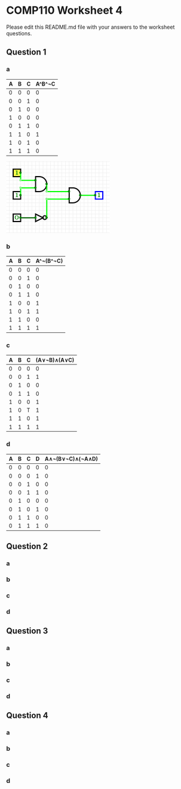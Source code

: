 # COMP110 Worksheet 4

Please edit this README.md file with your answers to the worksheet questions.

## Question 1

### a
| A | B | C | A^B^¬C |
|---|---|---|--------|
| 0 | 0 | 0 | 0      |
| 0 | 0 | 1 | 0      |
| 0 | 1 | 0 | 0      |
| 1 | 0 | 0 | 0      |
| 0 | 1 | 1 | 0      |
| 1 | 1 | 0 | 1      |
| 1 | 0 | 1 | 0      |
| 1 | 1 | 1 | 0      |

![LogicCircuitA](LogicCircuitA.PNG)

### b
| A | B | C | A^¬(B^¬C) |
|---|---|---|-----------|
| 0 | 0 | 0 | 0         |
| 0 | 0 | 1 | 0         |
| 0 | 1 | 0 | 0         |
| 0 | 1 | 1 | 0         |
| 1 | 0 | 0 | 1         |
| 1 | 0 | 1 | 1         |
| 1 | 1 | 0 | 0         |
| 1 | 1 | 1 | 1         |

### c
| A | B | C | (A∨¬B)∧(A∨C) |
|---|---|---|--------------|
| 0 | 0 | 0 | 0            |
| 0 | 0 | 1 | 1            |
| 0 | 1 | 0 | 0            |
| 0 | 1 | 1 | 0            |
| 1 | 0 | 0 | 1            |
| 1 | 0 | T | 1            |
| 1 | 1 | 0 | 1            |
| 1 | 1 | 1 | 1            |

### d
| A | B | C | D | A∧¬(B∨¬C)∧(¬A∧D) |
|---|---|---|---|------------------|
| 0 | 0 | 0 | 0 | 0                |
| 0 | 0 | 0 | 1 | 0                |
| 0 | 0 | 1 | 0 | 0                |
| 0 | 0 | 1 | 1 | 0                |
| 0 | 1 | 0 | 0 | 0                |
| 0 | 1 | 0 | 1 | 0                |
| 0 | 1 | 1 | 0 | 0                |
| 0 | 1 | 1 | 1 | 0                |

## Question 2

### a


### b

### c

### d

## Question 3

### a

### b

### c

### d

## Question 4

### a

### b

### c

### d

